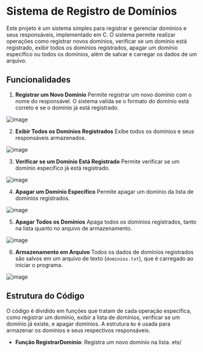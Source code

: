 # Sistema de Registro de Domínios

Este projeto é um sistema simples para registrar e gerenciar domínios e seus responsáveis, implementado em C. O sistema permite realizar operações como registrar novos domínios, verificar se um domínio está registrado, exibir todos os domínios registrados, apagar um domínio específico ou todos os domínios, além de salvar e carregar os dados de um arquivo.

## Funcionalidades

1. **Registrar um Novo Domínio**
   Permite registrar um novo domínio com o nome do responsável. O sistema valida se o formato do domínio está correto e se o domínio já está registrado.


![image](https://github.com/user-attachments/ass84eae39f-3049-4fa1-bc68-5d57193511d4)


2. **Exibir Todos os Domínios Registrados**
   Exibe todos os domínios e seus responsáveis armazenados.


![image](https://github.com/user-attachments/assets/2a534c12-beb9-4fd9-b0b1-17cce9b38cfb)


3. **Verificar se um Domínio Está Registrado**
   Permite verificar se um domínio específico já está registrado.

![image](https://github.com/user-attachments/assets/aa58fd5b-050c-4366-92ec-ee32597d4028)



4. **Apagar um Domínio Específico**
   Permite apagar um domínio da lista de domínios registrados.

![image](https://github.com/user-attachments/assets/00b7dc95-8e89-48a2-82f2-9d9da21ec379)


5. **Apagar Todos os Domínios**
   Apaga todos os domínios registrados, tanto na lista quanto no arquivo de armazenamento.

![image](https://github.com/user-attachments/assets/f18e12a5-9aa7-4653-b6cf-5e29832c78fd)



6. **Armazenamento em Arquivo**
   Todos os dados de domínios registrados são salvos em um arquivo de texto (`dominios.txt`), que é carregado ao iniciar o programa.

![image](https://github.com/user-attachments/assets/61cd697b-3c0d-4429-bdcd-08654b96e5ed)



## Estrutura do Código

O código é dividido em funções que tratam de cada operação específica, como registrar um domínio, exibir a lista de domínios, verificar se um domínio já existe, e apagar domínios. A estrutura `No` é usada para armazenar os domínios e seus respectivos responsáveis.

* **Função RegistrarDominio**: Registra um novo domínio na lista.
ets/
